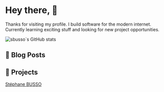 # Hey there, 👋

Thanks for visiting my profile. I build software for the modern internet. Currently learning exciting stuff and looking for new project opportunities.

<!--
**sbusso/sbusso** is a ✨ _special_ ✨ repository because its `README.md` (this file) appears on your GitHub profile.

Here are some ideas to get you started:

- 🔭 I’m currently working on ...
- 🌱 I’m currently learning ...
- 👯 I’m looking to collaborate on ...
- 🤔 I’m looking for help with ...
- 💬 Ask me about ...
- 📫 How to reach me: ...
- 😄 Pronouns: ...
- ⚡ Fun fact: ...
-->

![sbusso`s GitHub stats](https://github-readme-stats.vercel.app/api?username=sbusso&show_icons=true&theme=radical)

## 📗 Blog Posts
<!--START_SECTION:feed-->
<!--END_SECTION:feed-->


## 📘 Projects

<div class="badge-base LI-profile-badge" data-locale="en_US" data-size="medium" data-theme="dark" data-type="VERTICAL" data-vanity="stephanebusso" data-version="v1"><a class="badge-base__link LI-simple-link" href="https://nz.linkedin.com/in/stephanebusso?trk=profile-badge">Stéphane BUSSO</a></div>
              
